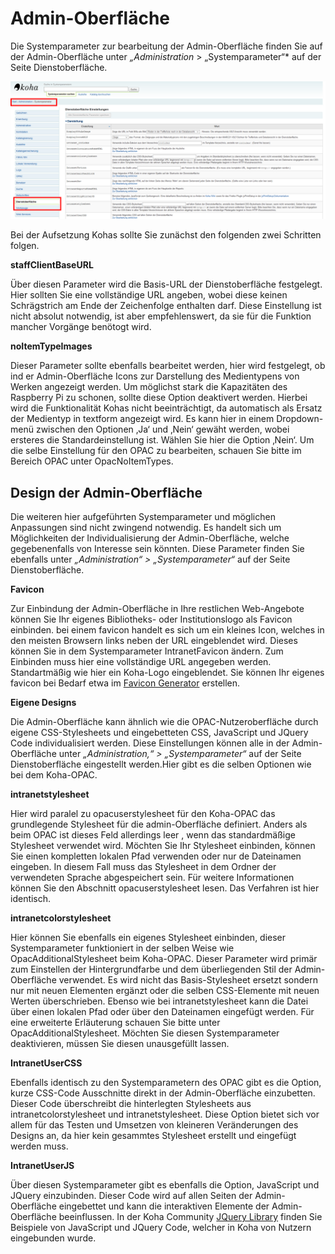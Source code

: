 <style>
    img[src$="#shadow-round"] {
        border-radius: 20px;
        box-shadow: 1px 10px 16px #222222;
    }
</style>

# Admin-Oberfläche

Die Systemparameter zur bearbeitung der Admin-Oberfläche finden Sie auf der Admin-Oberfläche unter *„Administration* > „Systemparameter“* auf der Seite Dienstoberfläche. 

![Übersicht Systemparameter Dienstoberfläche](../Images/admin_start.png#shadow-round)

Bei der Aufsetzung Kohas sollte Sie zunächst den folgenden zwei Schritten folgen.

**staffClientBaseURL**

Über diesen Parameter wird die Basis-URL der Dienstoberfläche festgelegt. Hier sollten Sie eine vollständige URL angeben, wobei diese keinen Schrägstrich am Ende der Zeichenfolge enthalten darf. Diese Einstellung ist nicht absolut notwendig, ist aber empfehlenswert, da sie für die Funktion mancher Vorgänge benötogt wird.

**noItemTypeImages**

Dieser Parameter sollte ebenfalls bearbeitet werden, hier wird festgelegt, ob ind er Admin-Oberfläche Icons zur Darstellung des Medientypens von Werken angezeigt werden. Um möglichst stark die Kapazitäten des Raspberry Pi  zu schonen, sollte diese Option deaktivert werden. Hierbei wird die Funktionalität Kohas nicht beeinträchtigt, da automatisch als Ersatz der Medientyp in textform angezeigt wird.
Es kann hier in einem Dropdown-menü zwischen den Optionen ‚Ja‘ und ‚Nein‘ gewäht werden, wobei ersteres die Standardeinstellung ist. Wählen Sie hier die Option ‚Nein‘.
Um die selbe Einstellung für den OPAC zu bearbeiten, schauen Sie bitte im Bereich OPAC unter OpacNoItemTypes.

## Design der Admin-Oberfläche

Die weiteren hier aufgeführten Systemparameter und möglichen Anpassungen sind nicht zwingend notwendig. Es handelt sich um Möglichkeiten der Individualisierung der Admin-Oberfläche, welche gegebenenfalls von Interesse sein könnten. Diese Parameter finden Sie ebenfalls unter *„Administration“ > „Systemparameter“* auf der Seite Dienstoberfläche.

**Favicon**

Zur Einbindung der Admin-Oberfläche in Ihre restlichen Web-Angebote können Sie Ihr eigenes Bibliotheks- oder Institutionslogo als Favicon einbinden. bei einem favicon handelt es sich um ein kleines Icon, welches in den meisten Browsern links neben der URL eingeblendet wird. Dieses können Sie in dem Systemparameter IntranetFavicon ändern. Zum Einbinden muss hier eine vollständige URL angegeben werden. Standartmäßig wie hier ein Koha-Logo eingeblendet. Sie können Ihr eigenes favicon bei Bedarf etwa im [Favicon Generator](http://antifavicon.com/) erstellen.

**Eigene Designs**

Die Admin-Oberfläche kann ähnlich wie die OPAC-Nutzeroberfläche durch eigene CSS-Stylesheets und eingebetteten CSS, JavaScript und JQuery Code individualisiert werden.
Diese Einstellungen können alle in der Admin-Oberfläche unter *„Administration,“ > „Systemparameter“* auf der Seite Dienstoberfläche eingestellt werden.Hier gibt es die selben Optionen wie bei dem Koha-OPAC.

**intranetstylesheet**

Hier wird paralel zu opacuserstylesheet für den Koha-OPAC das grundlegende Stylesheet für die admin-Oberfläche definiert. Anders als beim OPAC ist dieses Feld allerdings leer , wenn das standardmäßige Stylesheet verwendet wird. Möchten Sie Ihr Stylesheet einbinden, können Sie einen kompletten lokalen Pfad verwenden oder nur de Dateinamen eingeben. In diesem Fall muss das Stylesheet in dem Ordner der verwendeten Sprache abgespeichert sein. Für weitere Informationen können Sie den Abschnitt opacuserstylesheet lesen. Das Verfahren ist hier identisch.

**intranetcolorstylesheet**

Hier können Sie ebenfalls ein eigenes Stylesheet einbinden, dieser Systemparameter funktioniert in der selben Weise wie OpacAdditionalStylesheet beim Koha-OPAC. Dieser Parameter wird primär zum Einstellen der Hintergrundfarbe und dem überliegenden Stil der Admin-Oberfläche verwendet. Es wird nicht das Basis-Stylesheet ersetzt sondern nur mit neuen Elementen ergänzt oder die selben CSS-Elemente mit neuen Werten überschrieben. Ebenso wie bei intranetstylesheet kann die Datei über einen lokalen Pfad oder über den Dateinamen eingefügt werden. Für eine erweiterte Erläuterung schauen Sie bitte unter OpacAdditionalStylesheet.
Möchten Sie diesen Systemparameter deaktivieren, müssen Sie diesen unausgefüllt lassen.

**IntranetUserCSS**

Ebenfalls identisch zu den Systemparametern des OPAC gibt es die Option, kurze CSS-Code Ausschnitte direkt in der Admin-Oberfläche einzubetten. Dieser Code überschreibt die hinterlegten Stylesheets aus intranetcolorstylesheet und intranetstylesheet. Diese Option bietet sich vor allem für das Testen und Umsetzen von kleineren Veränderungen des Designs an, da hier kein gesammtes Stylesheet erstellt und eingefügt werden muss.

**IntranetUserJS**

Über diesen Systemparameter gibt es ebenfalls die Option, JavaScript und JQuery einzubinden. Dieser Code wird auf allen Seiten der Admin-Oberfläche eingebettet und kann die interaktiven Elemente der Admin-Oberfläche beeinflussen. In der Koha Community [JQuery Library](http://wiki.koha-community.org/wiki/JQuery_Library) finden Sie Beispiele von JavaScript und JQuery Code, welcher in Koha von Nutzern eingebunden wurde.